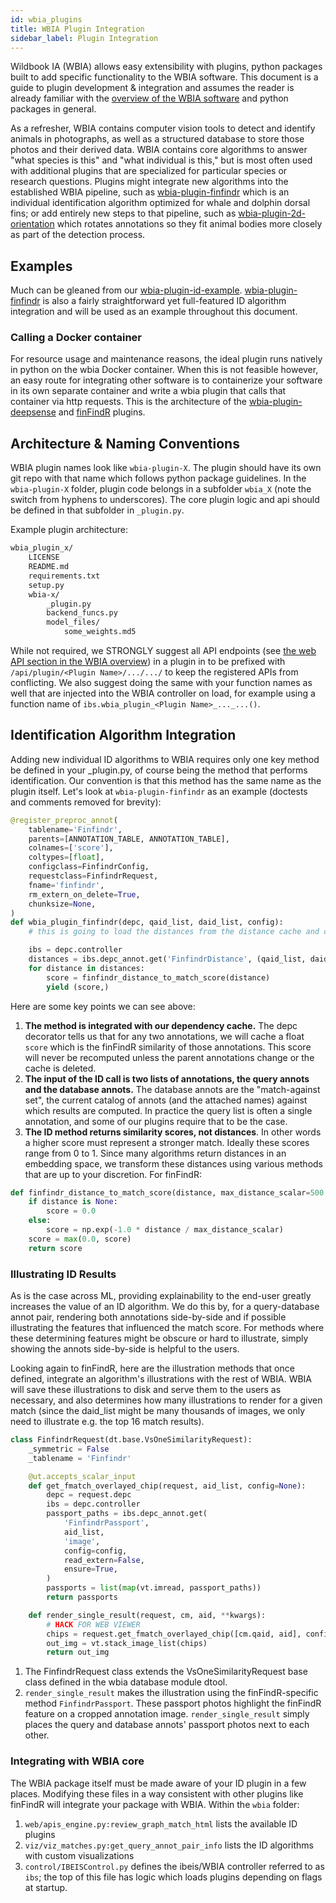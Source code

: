 ```yaml
---
id: wbia_plugins
title: WBIA Plugin Integration
sidebar_label: Plugin Integration
---
```


Wildbook IA (WBIA) allows easy extensibility with plugins, python packages built to add specific functionality to the WBIA software. This document is a guide to plugin development & integration and assumes the reader is already familiar with the [overview of the WBIA software](wbia_overview.md) and python packages in general.

As a refresher, WBIA contains computer vision tools to detect and identify animals in photographs, as well as a structured database to store those photos and their derived data. WBIA contains core algorithms to answer "what species is this" and "what individual is this," but is most often used with additional plugins that are specialized for particular species or research questions. Plugins might integrate new algorithms into the established WBIA pipeline, such as [wbia-plugin-finfindr](https://github.com/WildMeOrg/wbia-plugin-finfindr) which is an individual identification algorithm optimized for whale and dolphin dorsal fins; or add entirely new steps to that pipeline, such as [wbia-plugin-2d-orientation](https://github.com/WildMeOrg/wbia-plugin-2d-orientation) which rotates annotations so they fit animal bodies more closely as part of the detection process.

## Examples

Much can be gleaned from our [wbia-plugin-id-example](https://github.com/WildMeOrg/wbia-plugin-id-example). [wbia-plugin-finfindr](https://github.com/WildMeOrg/wbia-plugin-finfindr) is also a fairly straightforward yet full-featured ID algorithm integration and will be used as an example throughout this document.

### Calling a Docker container

For resource usage and maintenance reasons, the ideal plugin runs natively in python on the wbia Docker container. When this is not feasible however, an easy route for integrating other software is to containerize your software in its own separate container and write a wbia plugin that calls that container via http requests. This is the architecture of the [wbia-plugin-deepsense](https://github.com/WildMeOrg/wbia-plugin-deepsense) and [finFindR](https://github.com/WildMeOrg/wbia-plugin-finfindr) plugins.

## Architecture & Naming Conventions

WBIA plugin names look like `wbia-plugin-X`. The plugin should have its own git repo with that name which follows python package guidelines. In the `wbia-plugin-X` folder, plugin code belongs in a subfolder `wbia_X` (note the switch from hyphens to underscores). The core plugin logic and api should be defined in that subfolder in `_plugin.py`.

Example plugin architecture:
```bash
wbia_plugin_x/
    LICENSE
    README.md
    requirements.txt
    setup.py
    wbia-x/
        _plugin.py
        backend_funcs.py
        model_files/
            some_weights.md5
```

While not required, we STRONGLY suggest all API endpoints (see [the web API section in the WBIA overview](wbia_overview#wbia-rest-api)) in a plugin in to be prefixed with `/api/plugin/<Plugin Name>/.../.../` to keep the registered APIs from conflicting.  We also suggest doing the same with your function names as well that are injected into the WBIA controller on load, for example using a function name of `ibs.wbia_plugin_<Plugin Name>_..._...()`.

## Identification Algorithm Integration

Adding new individual ID algorithms to WBIA requires only one key method be defined in your _plugin.py, of course being the method that performs identification. Our convention is that this method has the same name as the plugin itself. Let's look at `wbia-plugin-finfindr` as an example (doctests and comments removed for brevity):
```python
@register_preproc_annot(
    tablename='Finfindr',
    parents=[ANNOTATION_TABLE, ANNOTATION_TABLE],
    colnames=['score'],
    coltypes=[float],
    configclass=FinfindrConfig,
    requestclass=FinfindrRequest,
    fname='finfindr',
    rm_extern_on_delete=True,
    chunksize=None,
)
def wbia_plugin_finfindr(depc, qaid_list, daid_list, config):
    # this is going to load the distances from the distance cache and convert those to scores

    ibs = depc.controller
    distances = ibs.depc_annot.get('FinfindrDistance', (qaid_list, daid_list), 'distance')
    for distance in distances:
        score = finfindr_distance_to_match_score(distance)
        yield (score,)
```

Here are some key points we can see above:
1. **The method is integrated with our dependency cache.** The depc decorator tells us that for any two annotations, we will cache a float `score` which is the finFindR similarity of those annotations. This score will never be recomputed unless the parent annotations change or the cache is deleted.
2. **The input of the ID call is two lists of annotations, the query annots and the database annots.** The database annots are the "match-against set", the current catalog of annots (and the attached names) against which results are computed. In practice the query list is often a single annotation, and some of our plugins require that to be the case.
3. **The ID method returns similarity scores, not distances**. In other words a higher score must represent a stronger match. Ideally these scores range from 0 to 1. Since many algorithms return distances in an embedding space, we transform these distances using various methods that are up to your discretion. For finFindR:

```python
def finfindr_distance_to_match_score(distance, max_distance_scalar=500.0):
    if distance is None:
        score = 0.0
    else:
        score = np.exp(-1.0 * distance / max_distance_scalar)
    score = max(0.0, score)
    return score
```

### Illustrating ID Results

As is the case across ML, providing explainability to the end-user greatly increases the value of an ID algorithm. We do this by, for a query-database annot pair, rendering both annotations side-by-side and if possible illustrating the features that influenced the match score. For methods where these determining features might be obscure or hard to illustrate, simply showing the annots side-by-side is helpful to the users.

Looking again to finFindR, here are the illustration methods that once defined, integrate an algorithm's illustrations with the rest of WBIA. WBIA will save these illustrations to disk and serve them to the users as necessary, and also determines how many illustrations to render for a given match (since the daid_list might be many thousands of images, we only need to illustrate e.g. the top 16 match results).

``` python
class FinfindrRequest(dt.base.VsOneSimilarityRequest):
    _symmetric = False
    _tablename = 'Finfindr'

    @ut.accepts_scalar_input
    def get_fmatch_overlayed_chip(request, aid_list, config=None):
        depc = request.depc
        ibs = depc.controller
        passport_paths = ibs.depc_annot.get(
            'FinfindrPassport',
            aid_list,
            'image',
            config=config,
            read_extern=False,
            ensure=True,
        )
        passports = list(map(vt.imread, passport_paths))
        return passports

    def render_single_result(request, cm, aid, **kwargs):
        # HACK FOR WEB VIEWER
        chips = request.get_fmatch_overlayed_chip([cm.qaid, aid], config=request.config)
        out_img = vt.stack_image_list(chips)
        return out_img
```

1. The FinfindrRequest class extends the VsOneSimilarityRequest base class defined in the wbia database module dtool.
2. `render_single_result` makes the illustration using the finFindR-specific method `FinfindrPassport`. These passport photos highlight the finFindR feature on a cropped annotation image. `render_single_result` simply places the query and database annots' passport photos next to each other.

### Integrating with WBIA core

The WBIA package itself must be made aware of your ID plugin in a few places. Modifying these files in a way consistent with other plugins like finFindR will integrate your package with WBIA. Within the `wbia` folder:
1. `web/apis_engine.py:review_graph_match_html` lists the available ID plugins
2. `viz/viz_matches.py:get_query_annot_pair_info` lists the ID algorithms with custom visualizations
3. `control/IBEISControl.py` defines the ibeis/WBIA controller referred to as `ibs`; the top of this file has logic which loads plugins depending on flags at startup.
